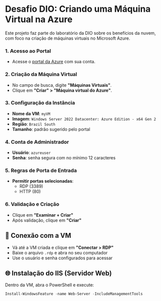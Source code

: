 # Desafio DIO: Criando uma Máquina Virtual na Azure

Este projeto faz parte do laboratório da DIO sobre os benefícios da nuvem, com foco na criação de máquinas virtuais no Microsoft Azure.

### 1. Acesso ao Portal
- Acesse o [portal da Azure](https://portal.azure.com) com sua conta.

### 2. Criação da Máquina Virtual
- No campo de busca, digite **"Máquinas Virtuais"**.
- Clique em **"Criar" > "Máquina virtual do Azure"**.

### 3. Configuração da Instância
- **Nome da VM**: `myVM`
- **Imagem**: `Windows Server 2022 Datacenter: Azure Edition - x64 Gen 2`
- **Região**: `Brazil South`
- **Tamanho**: padrão sugerido pelo portal

### 4. Conta de Administrador
- **Usuário**: `azureuser`
- **Senha**: senha segura com no mínimo 12 caracteres

### 5. Regras de Porta de Entrada
- **Permitir portas selecionadas**:
  - RDP (3389)
  - HTTP (80)

### 6. Validação e Criação
- Clique em **"Examinar + Criar"**
- Após validação, clique em **"Criar"**

## 🔗 Conexão com a VM

- Vá até a VM criada e clique em **"Conectar > RDP"**
- Baixe o arquivo `.rdp` e abra no seu computador
- Use o usuário e senha configurados para acessar

## 🌐 Instalação do IIS (Servidor Web)

Dentro da VM, abra o PowerShell e execute:

```powershell
Install-WindowsFeature -name Web-Server -IncludeManagementTools
